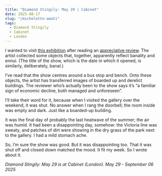 ```yaml
---
title: "Diamond Stingily: May 29 | Cabinet"
date: 2025-08-17
slug: "/michelotto-amati"
tags:
  - Diamond Stingily
  - Cabinet
  - London
---
```


I wanted to visit [this exhibition](https://www.cabinet.uk.com/diamond-stingily-may29) after reading an [appreciative review](https://www.frieze.com/article/diamond-stingily-may-29-2025-review). The artist collected some objects that, together, apparently reflect banality and ennui. (The title of the show, which is the date in which it opened, is similarly, deliberately, banal.)

I’ve read that the show centres around a bus stop and bench. Onto these objects, the artist has transferred images of boarded up and derelict buildings. The reviewer who’s actually been to the show says it’s “a familiar sign of economic decline, both managed and unforeseen”.

I’ll take their word for it, because when I visited the gallery over the weekend, it was shut. No answer when I rang the doorbell; the room inside was empty and dark. Just like a boarded-up building.

It was the final day of probably the last heatwave of the summer; the air was humid. It had been a disappointing day, somehow: the Victoria line was sweaty, and patches of dirt were showing in the dry grass of the park next to the gallery. I had a mild stomach ache.

So, I’m sure the show was good. But it was disappointing too. That it was shut off and closed down matched the mood. It fit my week. So I wrote about it.

_Diamond Stingily: May 29 is at Cabinet (London). May 29 - September 06 2025_
